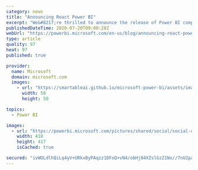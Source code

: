 ```yaml
---
category: news
title: "Announcing React Power BI"
excerpt: "We&#8217;re thrilled to announce the release of Power BI component for React.js. React.js is a popular open-source JavaScript library, and many of you asked for an easier integration between Power BI and React web applications."
publishedDateTime: 2020-07-20T09:00:28Z
webUrl: "https://powerbi.microsoft.com/en-us/blog/announcing-react-power-bi/"
type: article
quality: 97
heat: 97
published: true

provider:
  name: Microsoft
  domain: microsoft.com
  images:
    - url: "https://smartableai.github.io/microsoft-power-bi/assets/images/organizations/microsoft.com-50x50.jpg"
      width: 50
      height: 50

topics:
  - Power BI

images:
  - url: "https://powerbi.microsoft.com/pictures/shared/social/social-default-image.png"
    width: 418
    height: 417
    isCached: true

secured: "ivWOLdlhQiLq4yV+URkxByPAqzz1DFoQ+vN4/obHj84XZslGzZ1Nx//7nU2pa9Yx1WozsHw7mbvShE4jqjzv9lSH1Crq8Y8B8EDgpFZJ6y6yTtzGfkCOeqR33WzfXJLK+KwuC7yRI7uzIo0X9C75g7dWphQnIypxcUuqYVQhTizTfjQQrVzMK2Bu/EX49kAXoBMUBeJevXl2NZ8yXKp3yf9Y94uIYzQuwBKAhxfV8TnxqKyznH7dr+XBJjq/PFkiR5u6eavA+qy1JUKmcKrnKTHG/WIfDJEh2OWNAe7dU+eYpbqH5l1GKcUttEXs7Dhw2NBf3zczi8H0GFyIUJ3OIg==;bVphGxQr52K8mTzNAWVm8A=="
---
```


